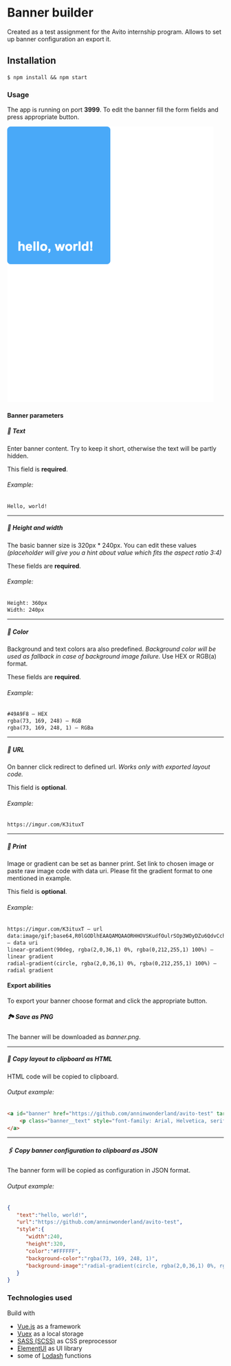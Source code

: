 # Banner builder
Created as a test assignment for the Avito internship program.
Allows to set up banner configuration an export it.

## Installation
```
$ npm install && npm start
```

### Usage
The app is running on port **3999**.
To edit the banner fill the form fields and press appropriate button.

![App interface](/rm_images/app.png)

#### Banner parameters

##### 📃 Text
Enter banner content. Try to keep it short, otherwise the text will be partly hidden.

This field is **required**.

###### Example: 
```
Hello, world!
```

_____________________
##### 📐 Height and width 
The basic banner size is 320px * 240px. You can edit these values *(placeholder will give you a hint about value which fits the aspect ratio 3:4)*

These fields are **required**.

###### Example:
```
Height: 360px
Width: 240px
```
_____________________
##### 🎨 Color
Background and text colors ara also predefined. *Background color will be used as fallback in case of background image failure.*
Use HEX or RGB(a) format.

These fields are **required**.

###### Example: 
```
#49A9F8 – HEX
rgba(73, 169, 248) – RGB
rgba(73, 169, 248, 1) – RGBa
```
_____________________
##### 🔗 URL
On banner click redirect to defined url. *Works only with exported layout code.*

This field is **optional**.

###### Example: 
```
https://imgur.com/K3ituxT
```

_____________________
##### 🍭 Print
Image or gradient can be set as banner print.
Set link to chosen image or paste raw image code with data uri. Please fit the gradient format to one mentioned in example.

This field is **optional**.

###### Example: 
```
https://imgur.com/K3ituxT – url
data:image/gif;base64,R0lGODlhEAAQAMQAAORHHOVSKudfOulrSOp3WOyDZu6QdvCchPGolfO0o/XBs/fNwfjZ0frl3/zy7////wAAAAAAAAAAAAAAAAAAAAAAAAAAAAAAAAAAAAAAAAAAAAAAAAAAAAAAAAAAAAAAACH5BAkAABAALAAAAAAQABAAAAVVICSOZGlCQAosJ6mu7fiyZeKqNKToQGDsM8hBADgUXoGAiqhSvp5QAnQKGIgUhwFUYLCVDFCrKUE1lBavAViFIDlTImbKC5Gm2hB0SlBCBMQiB0UjIQA7 – data uri
linear-gradient(90deg, rgba(2,0,36,1) 0%, rgba(0,212,255,1) 100%) – linear gradient
radial-gradient(circle, rgba(2,0,36,1) 0%, rgba(0,212,255,1) 100%) – radial gradient
```

#### Export abilities

To export your banner choose format and click the appropriate button.


##### 🏞 Save as PNG
The banner will be downloaded as *banner.png*.
_____________________

##### 📝 Copy layout to clipboard as HTML
HTML code will be copied to clipboard.

###### Output example: 

```html
<a id="banner" href="https://github.com/anninwonderland/avito-test" target="_blank" class="banner" style="border-radius: 8px; max-width: 100%; display: flex; -webkit-box-align: end; align-items: flex-end; text-decoration: none; background-position: center center; background-size: cover; background-repeat: no-repeat; height: 320px; width: 240px; color: rgb(255, 255, 255); background-color: rgb(73, 169, 248); background-image: radial-gradient(circle, rgb(2, 0, 36) 0%, rgb(0, 212, 255) 100%);">
    <p class="banner__text" style="font-family: Arial, Helvetica, serif; font-weight: bold; color: inherit; white-space: pre-line; overflow-wrap: break-word; padding: 0px; margin: 10%; width: calc(100% - 24px); max-width: calc(100% - 24px); display: -webkit-box; overflow: hidden; text-overflow: ellipsis; -webkit-line-clamp: 3; -webkit-box-orient: vertical; hyphens: auto; font-size: 30px;">hello, world!</p>
</a>
```
_____________________

##### 🖇 Copy banner configuration to clipboard as JSON
The banner form will be copied as configuration in JSON format.

###### Output example: 
```json
{
   "text":"hello, world!",
   "url":"https://github.com/anninwonderland/avito-test",
   "style":{
      "width":240,
      "height":320,
      "color":"#FFFFFF",
      "background-color":"rgba(73, 169, 248, 1)",
      "background-image":"radial-gradient(circle, rgba(2,0,36,1) 0%, rgba(0,212,255,1) 100%)"
   }
}
```

### Technologies used
Build with



* [Vue.js](https://vuejs.org) as a framework
* [Vuex](https://router.vuejs.org/) as a local storage
* [SASS (SCSS)](https://sass-lang.com/) as CSS preprocessor
* [ElementUI](https://element.eleme.io/#/en-US) as UI library
* some of [Lodash](https://lodash.com/) functions
